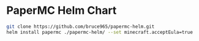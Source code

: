 PaperMC Helm Chart
==================

```bash
git clone https://github.com/bruce965/papermc-helm.git
helm install papermc ./papermc-helm/ --set minecraft.acceptEula=true
```
